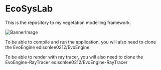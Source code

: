 # EcoSysLab

This is the repository to my vegetation modelling framework. 

![BannerImage](/Resources/GitHub/Banner.png?raw=true "BannerImage")

To be able to compile and run the application, you will also need to clone the EvoEngine
edisonlee0212/EvoEngine

To be able to render with ray tracer, you will also need to clone the EvoEngine-RayTracer
edisonlee0212/EvoEngine-RayTracer

